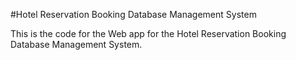#Hotel Reservation  Booking  Database Management System

This is the code for the Web app for the Hotel Reservation Booking Database Management System.



